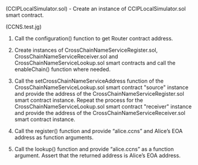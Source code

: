 (CCIPLocalSimulator.sol) - Create an instance of CCIPLocalSimulator.sol smart contract.

(CCNS.test.jg) 
1. Call the configuration() function to get Router contract address.

2. Create instances of CrossChainNameServiceRegister.sol, CrossChainNameServiceReceiver.sol and CrossChainNameServiceLookup.sol smart contracts and call the enableChain() function where needed.

3. Call the setCrossChainNameServiceAddress function of the CrossChainNameServiceLookup.sol smart contract "source" instance and provide the address of the CrossChainNameServiceRegister.sol smart contract instance.
Repeat the process for the CrossChainNameServiceLookup.sol smart contract "receiver" instance and provide the address of the CrossChainNameServiceReceiver.sol smart contract instance. 

5. Call the register() function and provide “alice.ccns” and Alice’s EOA address as function arguments.

6. Call the lookup() function and provide “alice.ccns” as a function argument. Assert that the returned address is Alice’s EOA address.


